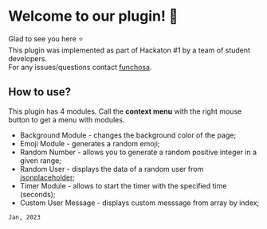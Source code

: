 
# Welcome to our plugin! 👾

Glad to see you here ⭐  
This plugin was implemented as part of Hackaton #1 by a team of student developers.  
For any issues/questions contact [funchosa](https://github.com/Funchoza).

## How to use?
This plugin has 4 modules. 
Call the **context menu** with the right mouse button to get a menu with modules.
* Background Module - changes the background color of the page;
* Emoji Module - generates a random emoji;
* Random Number - allows you to generate a random positive integer in a given range;
* Random User - displays the data of a random user from [jsonplaceholder](https://jsonplaceholder.typicode.com);
* Timer Module - allows to start the timer with the specified time (seconds);
* Custom User Message - displays custom messsage from array by index; 

`` Jan, 2023 ``
